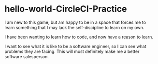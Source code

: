 # hello-world-CircleCI-Practice
I am new to this game, but am happy to be in a space that forces me to learn something that I may lack the self-discipline to learn on my own. 

I have been wanting to learn how to code, and now have a reason to learn.

I want to see what it is like to be a software engineer, so I can see what problems they are facing. This will most definitely make me a better software salesperson.

